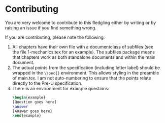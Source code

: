 # Contributing

You are very welcome to contribute to this fledgling either by writing or by raising an issue if you find something wrong. 

If you are contributing, please note the following:

1. All chapters have their own file with a documentclass of subfiles (see the file 1-mechanics.tex for an example). The subfiles package means that chapters work as both standalone documents and within the main document.
1. The actual points from the specification (including letter label) should be wrapped in the ```\spec{}``` environment. This allows styling in the preamble of main.tex. I am not auto-numbering to ensure that the points relate directly to the Pre-U specification.
1. There is an environment for example questions:
    ```latex
    \begin{example}
    [Question goes here]
    \answer
    [Answer goes here]
    \end{example}
    ```